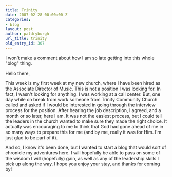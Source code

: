 ```yaml
---
title: Trinity
date: 2007-02-28 00:00:00 Z
categories:
- blog
layout: post
author: patdryburgh
url_title: trinity
old_entry_id: 307
---
```


I won't make a comment about how I am so late getting into this whole "blog" thing.

Hello there,

This week is my first week at my new church, where I have been hired as the Associate Director of Music. This is not a position I was looking for. In fact, I wasn't looking for anything. I was working at a call center. But, one day while on break from work someone from Trinity Community Church called and asked if I would be interested in going through the interview process for the position. After hearing the job description, I agreed, and a month or so later, here I am. It was not the easiest process, but I could tell the leaders in the church wanted to make sure they made the right choice. It actually was encouraging to me to think that God had gone ahead of me in so many ways to prepare this for me (and by me, really it was for Him. I'm just glad to be part of it).

And so, I know it's been done, but I wanted to start a blog that would sort of chronicle my adventures here. I will hopefully be able to pass on some of the wisdom I will (hopefully) gain, as well as any of the leadership skills I pick up along the way. I hope you enjoy your stay, and thanks for coming by!